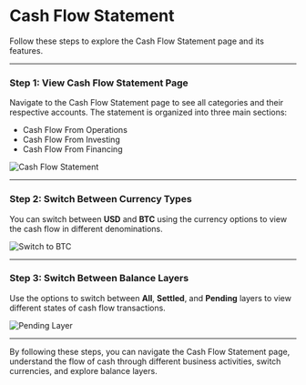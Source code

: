 # Cash Flow Statement

Follow these steps to explore the Cash Flow Statement page and its features.

---

### Step 1: View Cash Flow Statement Page

Navigate to the Cash Flow Statement page to see all categories and their respective accounts. The statement is organized into three main sections:
- Cash Flow From Operations
- Cash Flow From Investing
- Cash Flow From Financing

![Cash Flow Statement](./screenshots/cash-flow.cy.ts/cash-flow.png)

---

<!-- new-page -->

### Step 2: Switch Between Currency Types

You can switch between **USD** and **BTC** using the currency options to view the cash flow in different denominations.

![Switch to BTC](./screenshots/cash-flow.cy.ts/cash-flow-btc-currency.png)

---

<!-- new-page -->

### Step 3: Switch Between Balance Layers

Use the options to switch between **All**, **Settled**, and **Pending** layers to view different states of cash flow transactions.

![Pending Layer](./screenshots/cash-flow.cy.ts/cash-flow-pending.png)

---

By following these steps, you can navigate the Cash Flow Statement page, understand the flow of cash through different business activities, switch currencies, and explore balance layers.